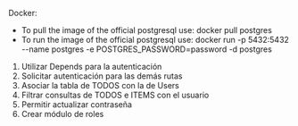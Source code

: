 Docker:
- To pull the image of the official postgresql use: docker pull postgres
- To run the image of the official postgresql use: docker run -p 5432:5432 --name postgres -e POSTGRES_PASSWORD=password -d postgres


1. Utilizar Depends para la autenticación
2. Solicitar autenticación para las demás rutas
3. Asociar la tabla de TODOS con la de Users
4. Filtrar consultas de TODOS e ITEMS con el usuario
5. Permitir actualizar contraseña
6. Crear módulo de roles
